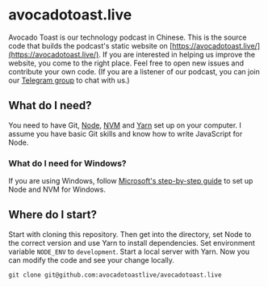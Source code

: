 # avocadotoast.live

Avocado Toast is our technology podcast in Chinese. This is the source code that builds the podcast's static website on [https://avocadotoast.live/](https://avocadotoast.live/). If you are interested in helping us improve the website, you come to the right place. Feel free to open new issues and contribute your own code. (If you are a listener of our podcast, you can join our [Telegram group](https://t.me/avocadotoastlisteners) to chat with us.)

## What do I need?

You need to have Git, [Node](https://nodejs.org/en/download/), [NVM](https://github.com/nvm-sh/nvm#installing-and-updating) and [Yarn](https://classic.yarnpkg.com/en/docs/install/) set up on your computer. I assume you have basic Git skills and know how to write JavaScript for Node.

### What do I need for Windows?

If you are using Windows, follow [Microsoft's step-by-step guide](https://docs.microsoft.com/en-us/windows/nodejs/setup-on-windows) to set up Node and NVM for Windows.

## Where do I start?

Start with cloning this repository. Then get into the directory, set Node to the correct version and use Yarn to install dependencies. Set environment variable `NODE_ENV` to `development`. Start a local server with Yarn. Now you can modify the code and see your change locally.

```
git clone git@github.com:avocadotoastlive/avocadotoast.live